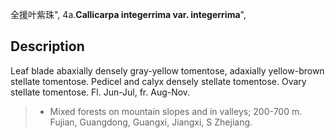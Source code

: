 全援叶紫珠",
4a.**Callicarpa integerrima var. integerrima**",

## Description
Leaf blade abaxially densely gray-yellow tomentose, adaxially yellow-brown stellate tomentose. Pedicel and calyx densely stellate tomentose. Ovary stellate tomentose. Fl. Jun-Jul, fr. Aug-Nov.

> * Mixed forests on mountain slopes and in valleys; 200-700 m. Fujian, Guangdong, Guangxi, Jiangxi, S Zhejiang.
